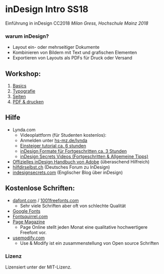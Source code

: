 # inDesign Intro SS18
Einführung in inDesign CC2018
*Milan Gress, Hochschule Mainz 2018*

### warum inDesign?
- Layout ein- oder mehrseitiger Dokumente
- Kombinieren von Bildern mit Text und grafischen Elementen
- Exportieren von Layouts als PDFs für Druck oder Versand

## Workshop:
1. [Basics](1_basics/basics.md)
2. [Typografie](2_typo/typo.md)
2. [Seiten](3_seiten/seiten.md)
3. [PDF & drucken](4_pdf/pdf.md)


## Hilfe
- Lynda.com
  - Videoplattform (für Studenten kostenlos):
  - Anmelden unter [hs-mz.de/lynda](hs-mz.de/lynda)
  - [Einsteiger tutorial ca. 6 stunden](https://www.lynda.com/InDesign-tutorials/Get-started/625911/676204-4.html?org=hs-mainz.de)
  - [inDesign Formate für Fortgeschritten ca. 3 Stunden](https://www.lynda.com/InDesign-tutorials/InDesign-Styles-Depth-Revision/575947-2.html?org=hs-mainz.de)
  - [inDesign Secrets Videos (Fortgeschritten & Allgemeine Tipps)](https://www.lynda.com/InDesign-tutorials/InDesign-Secrets/85324-2.html?org=hs-mainz.de)
- [Offizielles inDesign Handbuch von Adobe](https://helpx.adobe.com/de/indesign/user-guide.html) (überaschend Hilfreich)
- [hilfdirselbst.ch](https://www.hilfdirselbst.ch/foren/Adobe_InDesign_Forum_4.html) (Deutsches Forum zu InDesign)
- [indesignsecrets.com](https://indesignsecrets.com/) (Englischer Blog über inDesign)

## Kostenlose Schriften:
  - [dafont.com](https://www.dafont.com/) / [1001freefonts.com](https://www.1001freefonts.com/)
    - Sehr viele Schriften aber oft von schlechte Qualität
  - [Google Fonts](https://fonts.google.com/)
  - [Fontsquirrel.com](https://www.fontsquirrel.com/)
  - [Page Magazine](https://page-online.de/typografie/freefont-des-monats-uebersicht/)
    - Page Online stellt jeden Monat eine qualitative hochwertigere Freefont vor.
  - [usemodify.com](https://usemodify.com/)
    - Use & Modify ist ein zusammenstellung von Open source Schriften



### Lizenz
Lizensiert unter der MIT-Lizenz.
